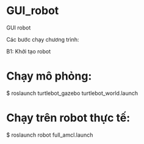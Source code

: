 # GUI_robot

GUI robot

Các bước chạy chương trình:

B1: Khởi tạo robot 
# Chạy mô phỏng:

$ roslaunch turtlebot_gazebo turtlebot_world.launch

# Chạy trên robot thực tế:

$ roslaunch robot full_amcl.launch
